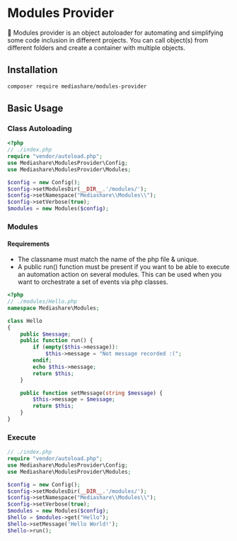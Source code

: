 # Modules Provider
:dizzy: Modules provider is an object autoloader for automating and simplifying some code inclusion in different projects. You can call object(s) from different folders and create a container with multiple objects.
## Installation
```bash
composer require mediashare/modules-provider
```
## Basic Usage
### Class Autoloading
```php
<?php
// ./index.php
require "vendor/autoload.php";
use Mediashare\ModulesProvider\Config;
use Mediashare\ModulesProvider\Modules;

$config = new Config();
$config->setModulesDir(__DIR__.'/modules/');
$config->setNamespace("Mediashare\\Modules\\");
$config->setVerbose(true);
$modules = new Modules($config);
```
### Modules
#### Requirements
- The classname must match the name of the php file & unique.
- A public run() function must be present if you want to be able to execute an automation action on several modules. This can be used when you want to orchestrate a set of events via php classes.  
```php
<?php
// ./modules/Hello.php
namespace Mediashare\Modules;

class Hello
{
    public $message;
    public function run() {
        if (empty($this->message)):
            $this->message = "Not message recorded :(";
        endif;
        echo $this->message;
        return $this;
    }

    public function setMessage(string $message) {
        $this->message = $message;
        return $this;
    }
}
```
### Execute
```php
// ./index.php
require "vendor/autoload.php";
use Mediashare\ModulesProvider\Config;
use Mediashare\ModulesProvider\Modules;

$config = new Config();
$config->setModulesDir(__DIR__.'/modules/');
$config->setNamespace("Mediashare\\Modules\\");
$config->setVerbose(true);
$modules = new Modules($config);
$hello = $modules->get("Hello");
$hello->setMessage('Hello World!');
$hello->run();
```